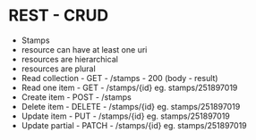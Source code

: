 # REST - CRUD
- Stamps
- resource can have at least one uri
- resources are hierarchical
- resources are plural
- Read collection - GET - /stamps - 200 (body - result)
- Read one item - GET - /stamps/{id} eg. stamps/251897019
- Create item - POST - /stamps
- Delete item - DELETE - /stamps/{id} eg. stamps/251897019
- Update item - PUT - /stamps/{id} eg. stamps/251897019
- Update partial - PATCH - /stamps/{id} eg. stamps/251897019